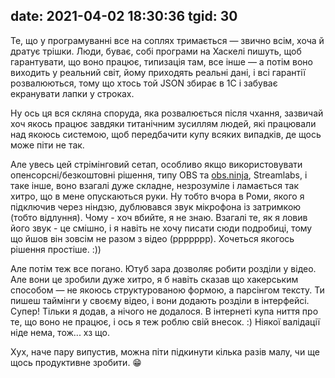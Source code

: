 date: 2021-04-02 18:30:36
tgid: 30
----

Те, що у програмуванні все на соплях тримається — звично всім, хоча й дратує трішки. Люди, буває, собі програми на Хаскелі пишуть, щоб гарантувати, що воно працює, типизація там, все інше — а потім воно виходить у реальний світ, йому приходять реальні дані, і всі гарантії розвалюються, тому що хтось той JSON збирає в 1С і забуває екранувати лапки у строках.

Ну ось ця вся скляна споруда, яка розвалюється після чхання, зазвичай хоч якось працює завдяки титанічним зусиллям людей, які працювали над якоюсь системою, щоб передбачити купу всяких випадків, де щось може піти не так.

Але увесь цей стрімінговий сетап, особливо якщо використовувати опенсорсні/безкоштовні рішення, типу OBS та [obs.ninja](https://obs.ninja), Streamlabs, і таке інше, воно взагалі дуже складне, незрозуміле і ламається так хитро, що в мене опускаються руки. Ну тобто вчора в Роми, якого я підключив через ніндзю, дублювався звук мікрофона із затримкою (тобто відлуння). Чому - хоч вбийте, я не знаю. Взагалі те, як я ловив його звук - це смішно, і я навіть не хочу писати сюди подробиці, тому що йшов він зовсім не разом з відео (ррррррр). Хочеться якогось рішення простіше. :))

Але потім теж все погано. Ютуб зара дозволяє робити розділи у відео. Але вони це зробили дуже хитро, я б навіть сказав що хакерським способом — не якоюсь структурованою формою, а парсінгом тексту. Ти пишеш таймінги у своєму відео, і вони додають розділи в інтерфейсі. Супер! Тільки я додав, а нічого не додалося. В інтернеті купа ниття про те, що воно не працює, і ось я теж роблю свій внесок. :) Ніякої валідації ніде нема, тож... хз що.

Хух, наче пару випустив, можна піти підкинути кілька разів малу, чи ще щось продуктивне зробити. 😁
